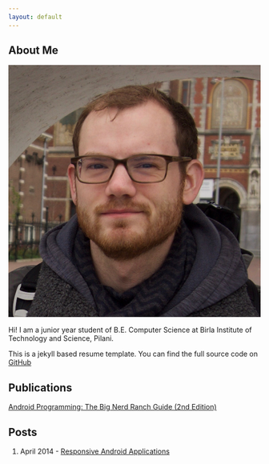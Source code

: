 ```yaml
---
layout: default
---
```


## About Me

<img class="profile-picture" src="profile.png">

Hi! I am a junior year student of B.E. Computer Science at Birla Institute of Technology and Science, Pilani.

This is a jekyll based resume template. You can find the full source code on [GitHub](https://github.com/bk2dcradle/researcher)

## Publications

[Android Programming: The Big Nerd Ranch Guide (2nd Edition)](https://amzn.com/0134171454)

## Posts

1. April 2014 - [Responsive Android Applications](https://www.objc.io/issues/11-android/responsive-android-applications/)
